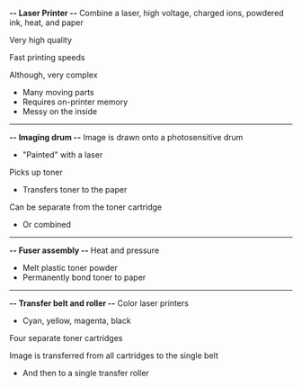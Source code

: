 **-- Laser Printer --**
Combine a laser, high voltage, charged ions, powdered ink, heat, and paper

Very high quality

Fast printing speeds

Although, very complex
- Many moving parts
- Requires on-printer memory
- Messy on the inside
---
**-- Imaging drum --**
Image is drawn onto a photosensitive drum
- "Painted" with a laser

Picks up toner
- Transfers toner to the paper

Can be separate from the toner cartridge
- Or combined
---
**-- Fuser assembly --**
Heat and pressure
- Melt plastic toner powder
- Permanently bond toner to paper
---
**-- Transfer belt and roller --**
Color laser printers
- Cyan, yellow, magenta, black

Four separate toner cartridges

Image is transferred from all cartridges to the single belt
- And then to a single transfer roller 